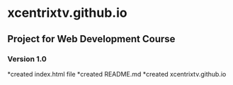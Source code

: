 # xcentrixtv.github.io
## Project for Web Development Course

### Version 1.0

*created index.html file
*created README.md
*created xcentrixtv.github.io
